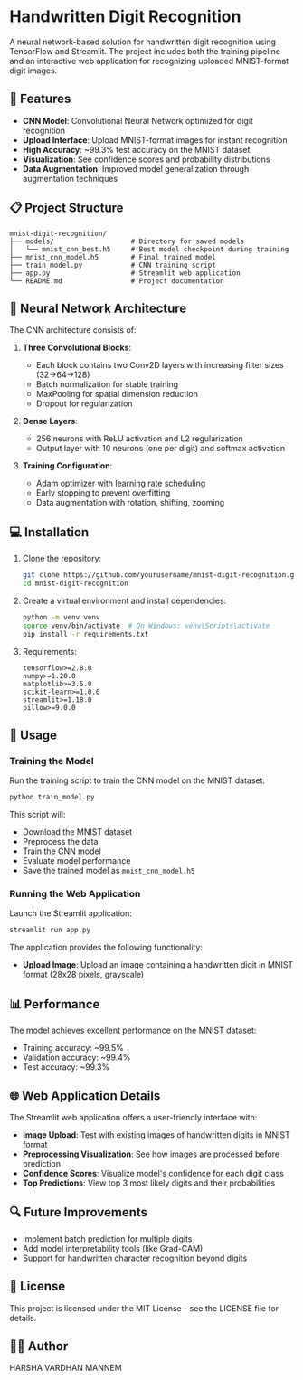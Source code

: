 # Handwritten Digit Recognition

A neural network-based solution for handwritten digit recognition using TensorFlow and Streamlit. The project includes both the training pipeline and an interactive web application for recognizing uploaded MNIST-format digit images.

## 🌟 Features

- **CNN Model**: Convolutional Neural Network optimized for digit recognition
- **Upload Interface**: Upload MNIST-format images for instant recognition
- **High Accuracy**: ~99.3% test accuracy on the MNIST dataset
- **Visualization**: See confidence scores and probability distributions
- **Data Augmentation**: Improved model generalization through augmentation techniques

## 📋 Project Structure

```
mnist-digit-recognition/
├── models/                   # Directory for saved models
│   └── mnist_cnn_best.h5     # Best model checkpoint during training
├── mnist_cnn_model.h5        # Final trained model
├── train_model.py            # CNN training script
├── app.py                    # Streamlit web application
└── README.md                 # Project documentation
```

## 🧠 Neural Network Architecture

The CNN architecture consists of:

1. **Three Convolutional Blocks**:
   - Each block contains two Conv2D layers with increasing filter sizes (32→64→128)
   - Batch normalization for stable training
   - MaxPooling for spatial dimension reduction
   - Dropout for regularization

2. **Dense Layers**:
   - 256 neurons with ReLU activation and L2 regularization
   - Output layer with 10 neurons (one per digit) and softmax activation
   
3. **Training Configuration**:
   - Adam optimizer with learning rate scheduling
   - Early stopping to prevent overfitting
   - Data augmentation with rotation, shifting, zooming

## 💻 Installation

1. Clone the repository:
   ```bash
   git clone https://github.com/yourusername/mnist-digit-recognition.git
   cd mnist-digit-recognition
   ```

2. Create a virtual environment and install dependencies:
   ```bash
   python -m venv venv
   source venv/bin/activate  # On Windows: venv\Scripts\activate
   pip install -r requirements.txt
   ```

3. Requirements:
   ```
   tensorflow>=2.8.0
   numpy>=1.20.0
   matplotlib>=3.5.0
   scikit-learn>=1.0.0
   streamlit>=1.18.0
   pillow>=9.0.0
   ```

## 🚀 Usage

### Training the Model

Run the training script to train the CNN model on the MNIST dataset:

```bash
python train_model.py
```

This script will:
- Download the MNIST dataset
- Preprocess the data
- Train the CNN model
- Evaluate model performance
- Save the trained model as `mnist_cnn_model.h5`

### Running the Web Application

Launch the Streamlit application:

```bash
streamlit run app.py
```

The application provides the following functionality:
- **Upload Image**: Upload an image containing a handwritten digit in MNIST format (28x28 pixels, grayscale)

## 📊 Performance

The model achieves excellent performance on the MNIST dataset:
- Training accuracy: ~99.5%
- Validation accuracy: ~99.4%
- Test accuracy: ~99.3%

## 🌐 Web Application Details

The Streamlit web application offers a user-friendly interface with:

- **Image Upload**: Test with existing images of handwritten digits in MNIST format
- **Preprocessing Visualization**: See how images are processed before prediction
- **Confidence Scores**: Visualize model's confidence for each digit class
- **Top Predictions**: View top 3 most likely digits and their probabilities

## 🔍 Future Improvements

- Implement batch prediction for multiple digits
- Add model interpretability tools (like Grad-CAM)
- Support for handwritten character recognition beyond digits

## 📄 License

This project is licensed under the MIT License - see the LICENSE file for details.

## 👨‍💻 Author

HARSHA VARDHAN MANNEM
